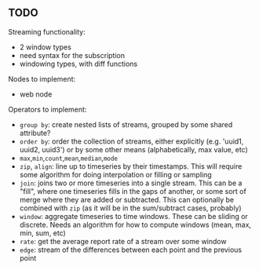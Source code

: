 ## TODO

Streaming functionality:
* 2 window types
* need syntax for the subscription
* windowing types, with diff functions

Nodes to implement:
* web node

Operators to implement:
* `group by`: create nested lists of streams, grouped by some shared attribute?
* `order by`: order the collection of streams, either explicitly (e.g. 'uuid1, uuid2, uuid3')
  or by some other means (alphabetically, max value, etc)
* `max`,`min`,`count`,`mean`,`median`,`mode`
* `zip`, `align`: line up to timeseries by their timestamps. This will require some algorithm for
  doing interpolation or filling or sampling
* `join`: joins two or more timeseries into a single stream. This can be a "fill", where one timeseries
  fills in the gaps of another, or some sort of merge where they are added or subtracted. This can optionally
  be combined with `zip` (as it will be in the sum/subtract cases, probably)
* `window`: aggregate timeseries to time windows. These can be sliding or discrete. Needs an algorithm
  for how to compute windows (mean, max, min, sum, etc)
* `rate`: get the average report rate of a stream over some window
* `edge`: stream of the differences between each point and the previous point
